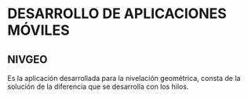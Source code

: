 # DESARROLLO DE APLICACIONES MÓVILES

## NIVGEO
Es la aplicación desarrollada para la nivelación geométrica, consta de la solución de la diferencia que se desarrolla con los hilos.
